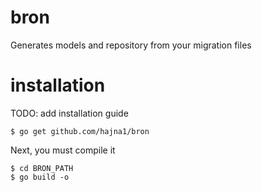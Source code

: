 # bron
Generates models and repository from your migration files
# installation
TODO: add installation guide

```
$ go get github.com/hajna1/bron

```
Next, you must compile it
```
$ cd BRON_PATH
$ go build -o 
```